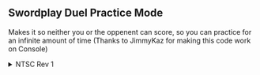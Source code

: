 ## Swordplay Duel Practice Mode

Makes it so neither you or the oppenent can score, so you can practice for an infinite amount of time (Thanks to JimmyKaz for making this code work on Console)
<details>
<summary>NTSC Rev 1</summary>

```powerpc
C2631E18 00000006
80040014 3E40812B
6252AA38 3E600000
62730000 92720000
3E40812B 6252AA40
3E600000 62730000
92720000 00000000
```
</details>
